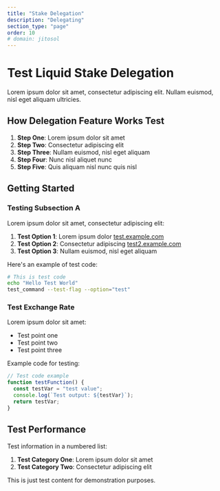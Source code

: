 ```yaml
---
title: "Stake Delegation"
description: "Delegating"
section_type: "page"
order: 10
# domain: jitosol
---
```


# Test Liquid Stake Delegation

Lorem ipsum dolor sit amet, consectetur adipiscing elit. Nullam euismod, nisl eget aliquam ultricies.

## How Delegation Feature Works Test

1. **Step One**: Lorem ipsum dolor sit amet
2. **Step Two**: Consectetur adipiscing elit
3. **Step Three**: Nullam euismod, nisl eget aliquam
4. **Step Four**: Nunc nisl aliquet nunc
5. **Step Five**: Quis aliquam nisl nunc quis nisl

## Getting Started

### Testing Subsection A

Lorem ipsum dolor sit amet, consectetur adipiscing elit:

1. **Test Option 1**: Lorem ipsum dolor [test.example.com](https://test.example.com)
2. **Test Option 2**: Consectetur adipiscing [test2.example.com](https://test2.example.com)
3. **Test Option 3**: Nullam euismod, nisl eget aliquam

Here's an example of test code:

```bash
# This is test code
echo "Hello Test World"
test_command --test-flag --option="test"
```

### Test Exchange Rate

Lorem ipsum dolor sit amet:

- Test point one
- Test point two 
- Test point three

Example code for testing:

```javascript
// Test code example
function testFunction() {
  const testVar = "test value";
  console.log(`Test output: ${testVar}`);
  return testVar;
}
```

## Test Performance

Test information in a numbered list:

1. **Test Category One**: Lorem ipsum dolor sit amet
2. **Test Category Two**: Consectetur adipiscing elit

This is just test content for demonstration purposes. 